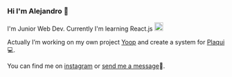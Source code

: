 <!-- **alepiumetti/alepiumetti** is a ✨ _special_ ✨ repository because its `README.md` (this file) appears on your GitHub profile. -->
### Hi I'm Alejandro 👋
I'm Junior Web Dev. Currently I'm learning React.js <img src="https://upload.wikimedia.org/wikipedia/commons/thumb/4/47/React.svg/120px-React.svg.png" width=20px/> 

Actually I’m working on my own project [Yoop](http://yoop.com.ar) and create a system for [Plaqui](https://instagram.com/plaqui_deco)💻. 

You can find me on [instagram](https://instagram.com/alepiumetti) or [send me a message](mailto:alejandro@piumetti.com.ar)📩.


